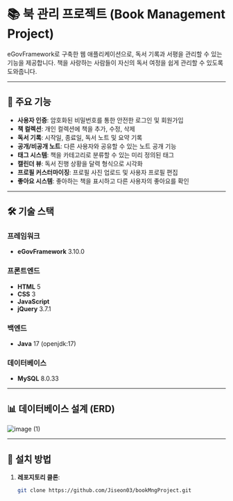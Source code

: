 # 📚 북 관리 프로젝트 (Book Management Project)

eGovFramework로 구축한 웹 애플리케이션으로, 독서 기록과 서평을 관리할 수 있는 기능을 제공합니다. 책을 사랑하는 사람들이 자신의 독서 여정을 쉽게 관리할 수 있도록 도와줍니다.

---

## 🌟 주요 기능

- **사용자 인증**: 암호화된 비밀번호를 통한 안전한 로그인 및 회원가입
- **책 컬렉션**: 개인 컬렉션에 책을 추가, 수정, 삭제
- **독서 기록**: 시작일, 종료일, 독서 노트 및 요약 기록
- **공개/비공개 노트**: 다른 사용자와 공유할 수 있는 노트 공개 기능
- **태그 시스템**: 책을 카테고리로 분류할 수 있는 미리 정의된 태그
- **캘린더 뷰**: 독서 진행 상황을 달력 형식으로 시각화
- **프로필 커스터마이징**: 프로필 사진 업로드 및 사용자 프로필 편집
- **좋아요 시스템**: 좋아하는 책을 표시하고 다른 사용자의 좋아요를 확인

---

## 🛠️ 기술 스택

### 프레임워크
- **eGovFramework** 3.10.0

### 프론트엔드
- **HTML** 5
- **CSS** 3
- **JavaScript**
- **jQuery** 3.7.1

### 백엔드
- **Java** 17 (openjdk:17)

### 데이터베이스
- **MySQL** 8.0.33

---

## 📊 데이터베이스 설계 (ERD)
![image (1)](https://github.com/user-attachments/assets/f3ec3650-f5c9-4bba-babc-93138b61b642)


---

## 📖 설치 방법

1. **레포지토리 클론**:
   ```bash
   git clone https://github.com/Jiseon03/bookMngProject.git
